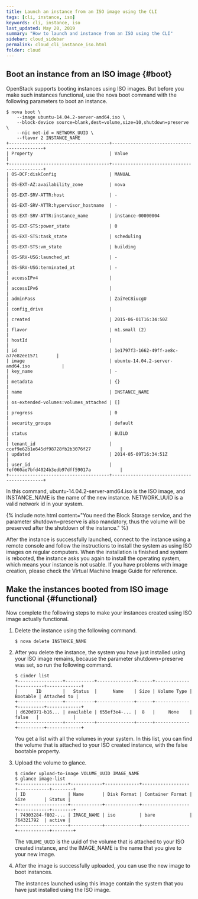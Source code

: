 ```yaml
---
title: Launch an instance from an ISO image using the CLI
tags: [cli, instance, iso]
keywords: cli, instance, iso
last_updated: May 20, 2019
summary: "How to launch and instance from an ISO using the CLI"
sidebar: cloud_sidebar
permalink: cloud_cli_instance_iso.html
folder: cloud
---
```


## Boot an instance from an ISO image {#boot}
OpenStack supports booting instances using ISO images. But before you make such instances functional, use the nova boot command with the following parameters to boot an instance.
```
$ nova boot \
    --image ubuntu-14.04.2-server-amd64.iso \
    --block-device source=blank,dest=volume,size=10,shutdown=preserve \
    --nic net-id = NETWORK_UUID \
    --flavor 2 INSTANCE_NAME
+--------------------------------------+--------------------------------------------+
| Property                             | Value                                      |
+--------------------------------------+--------------------------------------------+
| OS-DCF:diskConfig                    | MANUAL                                     |
| OS-EXT-AZ:availability_zone          | nova                                       |
| OS-EXT-SRV-ATTR:host                 | -                                          |
| OS-EXT-SRV-ATTR:hypervisor_hostname  | -                                          |
| OS-EXT-SRV-ATTR:instance_name        | instance-00000004                          |
| OS-EXT-STS:power_state               | 0                                          |
| OS-EXT-STS:task_state                | scheduling                                 |
| OS-EXT-STS:vm_state                  | building                                   |
| OS-SRV-USG:launched_at               | -                                          |
| OS-SRV-USG:terminated_at             | -                                          |
| accessIPv4                           |                                            |
| accessIPv6                           |                                            |
| adminPass                            | ZaiYeC8iucgU                               |
| config_drive                         |                                            |
| created                              | 2015-06-01T16:34:50Z                       |
| flavor                               | m1.small (2)                               |
| hostId                               |                                            |
| id                                   | 1e1797f3-1662-49ff-ae8c-a77e82ee1571       |
| image                                | ubuntu-14.04.2-server-amd64.iso            |
| key_name                             | -                                          |
| metadata                             | {}                                         |
| name                                 | INSTANCE_NAME                              |
| os-extended-volumes:volumes_attached | []                                         |
| progress                             | 0                                          |
| security_groups                      | default                                    |
| status                               | BUILD                                      |
| tenant_id                            | ccef9e62b1e645df98728fb2b3076f27           |
| updated                              | 2014-05-09T16:34:51Z                       |
| user_id                              | fef060ae7bfd4024b3edb97dff59017a           |
+--------------------------------------+--------------------------------------------+
```
In this command, ubuntu-14.04.2-server-amd64.iso is the ISO image, and INSTANCE_NAME is the name of the new instance. NETWORK_UUID is a valid network id in your system.

{% include note.html content="You need the Block Storage service, and the parameter shutdown=preserve is also mandatory, thus the volume will be preserved after the shutdown of the instance." %}

After the instance is successfully launched, connect to the instance using a remote console and follow the instructions to install the system as using ISO images on regular computers. When the installation is finished and system is rebooted, the instance asks you again to install the operating system, which means your instance is not usable. If you have problems with image creation, please check the Virtual Machine Image Guide for reference.

## Make the instances booted from ISO image functional {#functional}

Now complete the following steps to make your instances created using ISO image actually functional.

1. Delete the instance using the following command.
   ```
   $ nova delete INSTANCE_NAME
   ```
1. After you delete the instance, the system you have just installed using your ISO image remains, because the parameter shutdown=preserve was set, so run the following command.
   ```
   $ cinder list
   +-----------------+-----------+--------------+------+-------------+----------+-------------+
   |       ID        |   Status  |      Name    | Size | Volume Type | Bootable | Attached to |
   +-----------------+-----------+--------------+------+-------------+----------+-------------+
   | d620d971-b16... | available | 655ef3e4-... |  8   |     None    |  false   |             |
   +-----------------+-----------+--------------+------+-------------+----------+-------------+
   ```
   You get a list with all the volumes in your system. In this list, you can find the volume that is attached to your ISO created instance, with the false bootable property.

1. Upload the volume to glance.
   ```
   $ cinder upload-to-image VOLUME_UUID IMAGE_NAME
   $ glance image-list
   +-------------------+------------+-------------+------------------+------------+--------+
   | ID                | Name       | Disk Format | Container Format | Size       | Status |
   +-------------------+------------+-------------+------------------+------------+--------+
   | 74303284-f802-... | IMAGE_NAME | iso         | bare             | 764321792  | active |
   +-------------------+------------+-------------+------------------+------------+--------+
   ```
   The ```VOLUME_UUID``` is the uuid of the volume that is attached to your ISO created instance, and the IMAGE_NAME is the name that you give to your new image.

1. After the image is successfully uploaded, you can use the new image to boot instances.

   The instances launched using this image contain the system that you have just installed using the ISO image.


